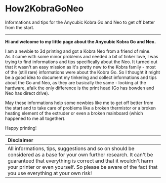 # How2KobraGoNeo
Informations and tips for the Anycubic Kobra Go and Neo to get off better from the start.
  
---  
  
**Hi and welcome to my little page about the Anycubic Kobra Go and Neo.**  
  
I am a newbie to 3d printing and got a Kobra Neo from a friend of mine.  
As it came with some minor problems and needed a bit of tinker love, I was trying to find informations and tips specifically about the Neo. It turned out that it wasn't an easy mission as it's pretty new to the Kobra family - most of the (still rare) informations were about the Kobra Go. So I thought it might be a good idea to document my tinkering and collect informations and tips about the Go and Neo, as they are basically the same - looking at the hardware, afaik the only difference is the print head (Go has bowden and Neo has direct drive).  
  
May these informations help some newbies like me to get off better from the start and to take care of problems like a broken thermistor or a broken heating element of the extruder or even a broken mainboard (which happened to me all together).  
  
Happy printing!

| Disclaimer |
|:-----------|
| All informations, tips, suggestions and so on should be considered as a base for your own further research. It can't be guaranteed that everything is correct and that it wouldn't harm your printer or even yourself. So please be aware of the fact that you use everything at your own risk! |
